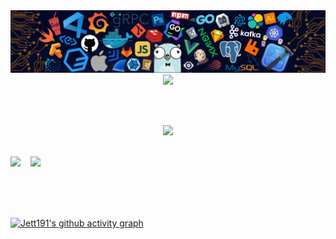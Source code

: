 <img src="src/header_.png">

</br>
<div align="center">
<span>  </span>
<img src="https://readme-typing-svg.demolab.com/?lines=Welcome+to+my+profile;study+together+^+^&size=34&duration=3000&center=true&pause=1000&repeat=false&color=F4606C">
<span>  </span>
</div>

</br></br>

<div align="center">
<span>  </span>
<img height="200px"  src="https://github-readme-stats.vercel.app/api?username=jett191&show_icons=true&theme=react&rank_icon=github&hide_border=true" />

<span> </span>
</div>

</br>

<div align="left">
<span>  </span>
<img height="190px" src="https://streak-stats.demolab.com/?user=jett191&theme=monokai-metallian&hide_border=true" /><span> &nbsp&nbsp </span>
<img height="190px"src="https://github-readme-stats.vercel.app/api/top-langs/?username=anuraghazra&layout=compact&theme=tokyonight&hide_border=true" />
<span>  </span>
<div>
  
</br></br></br>

[![Jett191's github activity graph](https://github-readme-activity-graph.vercel.app/graph?username=Jett191&theme=react)](https://github.com/ashutosh00710/github-readme-activity-graph)
